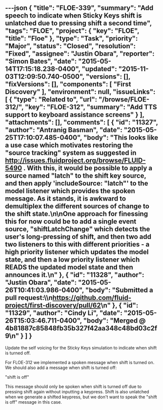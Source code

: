 ---json
{
  "title": "FLOE-339",
  "summary": "Add speech to indicate when Sticky Keys shift is unlatched due to pressing shift a second time",
  "tags": "FLOE",
  "project": {
    "key": "FLOE",
    "title": "Floe"
  },
  "type": "Task",
  "priority": "Major",
  "status": "Closed",
  "resolution": "Fixed",
  "assignee": "Justin Obara",
  "reporter": "Simon Bates",
  "date": "2015-05-14T17:15:18.238-0400",
  "updated": "2015-11-03T12:09:50.740-0500",
  "versions": [],
  "fixVersions": [],
  "components": [
    "First Discovery"
  ],
  "environment": null,
  "issueLinks": [
    {
      "type": "Related to",
      "url": "/browse/FLOE-312/",
      "key": "FLOE-312",
      "summary": "Add TTS support to keyboard assistance screens"
    }
  ],
  "attachments": [],
  "comments": [
    {
      "id": "11327",
      "author": "Antranig Basman",
      "date": "2015-05-25T17:10:07.485-0400",
      "body": "This looks like a use case which motivates restoring the \"source tracking\" system as suggested in <http://issues.fluidproject.org/browse/FLUID-5490> . With this, it would be possible to apply a source named \"latch\" to the shift key source, and then apply 'includeSource: \"latch\"' to the model listener which provides the spoken message. As it stands, it is awkward to demultiplex the different sources of change to the shift state.\n\nOne approach for finessing this for now could be to add a single event source, \"shiftLatchChange\" which detects the user's long-pressing of shift, and then two add two listeners to this with different priorities - a high priority listener which updates the model state, and then a low priority listener which READS the updated model state and then announces it.\n"
    },
    {
      "id": "11328",
      "author": "Justin Obara",
      "date": "2015-05-26T10:41:03.986-0400",
      "body": "Submitted a pull request:\\\n<https://github.com/fluid-project/first-discovery/pull/62>\n"
    },
    {
      "id": "11329",
      "author": "Cindy Li",
      "date": "2015-05-26T15:03:46.711-0400",
      "body": "Merged @ 4b81887c85848fb35b327f42aa348c48bd03c2f9\n"
    }
  ]
}
---
Update the self voicing for the Sticky Keys simulation to indicate when shift is turned off.

For FLOE-312 we implemented a spoken message when shift is turned on. We should also add a message when shift is turned off:

"shift is off"

This message should only be spoken when shift is turned off due to pressing shift again without inputting a keypress. Shift is also unlatched when we generate a shifted keypress, but we don't want to speak the "shift is off" message in this case.

        